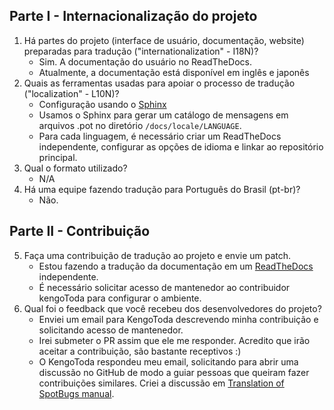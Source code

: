 ## Parte I - Internacionalização do projeto

1. Há partes do projeto (interface de usuário, documentação, website) preparadas para tradução ("internationalization" - I18N)?
    - Sim. A documentação do usuário no ReadTheDocs.
    - Atualmente, a documentação está disponível em inglês e japonês
2. Quais as ferramentas usadas para apoiar o processo de tradução ("localization" - L10N)?
    - Configuração usando o [Sphinx](https://www.sphinx-doc.org/en/master/usage/advanced/intl.html)
    - Usamos o Sphinx para gerar um catálogo de mensagens em arquivos .pot no diretório `/docs/locale/LANGUAGE`. 
    - Para cada linguagem, é necessário criar um ReadTheDocs independente, configurar as opções de idioma e linkar ao repositório principal.
3. Qual o formato utilizado? 
    - N/A
4. Há uma equipe fazendo tradução para Português do Brasil (pt-br)?
    - Não.

## Parte II - Contribuição 

5. Faça uma contribuição de tradução ao projeto e envie um patch.
    - Estou fazendo a tradução da documentação em um [ReadTheDocs](https://spotbugslm.readthedocs.io/pt_BR/latest/) independente.
    - É necessário solicitar acesso de mantenedor ao contribuidor kengoToda para configurar o ambiente.
6. Qual foi o feedback que você recebeu dos desenvolvedores do projeto?
    - Enviei um email para KengoToda descrevendo minha contribuição e solicitando acesso de mantenedor.
    - Irei submeter o PR assim que ele me responder. Acredito que irão aceitar a contribuição, são bastante receptivos :) 
    - O KengoToda respondeu meu email, solicitando para abrir uma discussão no GitHub de modo a guiar pessoas que queiram fazer contribuições similares. Criei a discussão em [Translation of SpotBugs manual](https://github.com/spotbugs/spotbugs/discussions/1786).     
